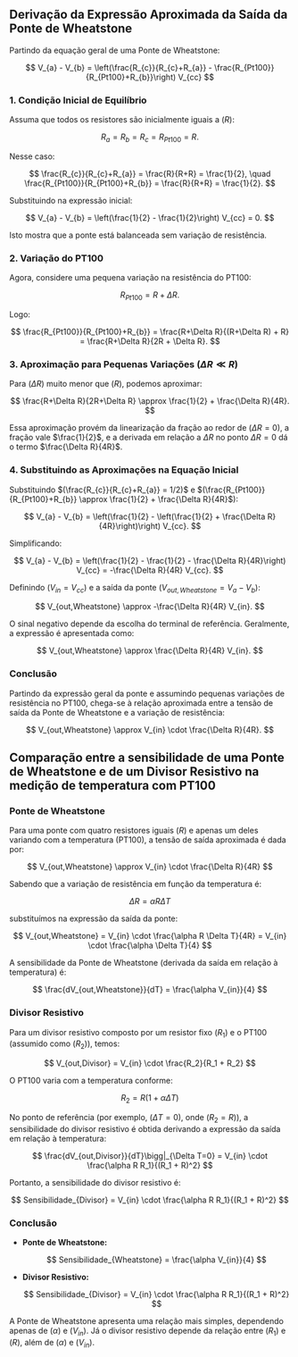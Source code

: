 ## Derivação da Expressão Aproximada da Saída da Ponte de Wheatstone

Partindo da equação geral de uma Ponte de Wheatstone:

$$
V_{a} - V_{b} = \left(\frac{R_{c}}{R_{c}+R_{a}} - \frac{R_{Pt100}}{R_{Pt100}+R_{b}}\right) V_{cc}
$$

### 1. Condição Inicial de Equilíbrio

Assuma que todos os resistores são inicialmente iguais a $( R )$:

$$
R_{a} = R_{b} = R_{c} = R_{Pt100} = R.
$$

Nesse caso:

$$
\frac{R_{c}}{R_{c}+R_{a}} = \frac{R}{R+R} = \frac{1}{2}, \quad
\frac{R_{Pt100}}{R_{Pt100}+R_{b}} = \frac{R}{R+R} = \frac{1}{2}.
$$

Substituindo na expressão inicial:

$$
V_{a} - V_{b} = \left(\frac{1}{2} - \frac{1}{2}\right) V_{cc} = 0.
$$

Isto mostra que a ponte está balanceada sem variação de resistência.

### 2. Variação do PT100

Agora, considere uma pequena variação na resistência do PT100:

$$
R_{Pt100} = R + \Delta R.
$$

Logo:

$$
\frac{R_{Pt100}}{R_{Pt100}+R_{b}} = \frac{R+\Delta R}{(R+\Delta R) + R} = \frac{R+\Delta R}{2R + \Delta R}.
$$

### 3. Aproximação para Pequenas Variações $(\Delta R \ll R)$

Para $(\Delta R)$ muito menor que $(R)$, podemos aproximar:

$$
\frac{R+\Delta R}{2R+\Delta R} \approx \frac{1}{2} + \frac{\Delta R}{4R}.
$$

Essa aproximação provém da linearização da fração ao redor de $(\Delta R = 0)$, a fração vale 
$\frac{1}{2}$, e a derivada em relação a $ΔR$ no ponto $ΔR=0$ dá o termo $\frac{\Delta R}{4R}$.

### 4. Substituindo as Aproximações na Equação Inicial

Substituindo $(\frac{R_{c}}{R_{c}+R_{a}} = 1/2)$ e $(\frac{R_{Pt100}}{R_{Pt100}+R_{b}} \approx \frac{1}{2} + \frac{\Delta R}{4R}$):

$$
V_{a} - V_{b} = \left(\frac{1}{2} - \left(\frac{1}{2} + \frac{\Delta R}{4R}\right)\right) V_{cc}.
$$

Simplificando:

$$
V_{a} - V_{b} = \left(\frac{1}{2} - \frac{1}{2} - \frac{\Delta R}{4R}\right) V_{cc} = -\frac{\Delta R}{4R} V_{cc}.
$$

Definindo $(V_{in} = V_{cc})$ e a saída da ponte $(V_{out,Wheatstone} = V_{a} - V_{b})$:

$$
V_{out,Wheatstone} \approx -\frac{\Delta R}{4R} V_{in}.
$$

O sinal negativo depende da escolha do terminal de referência. Geralmente, a expressão é apresentada como:

$$
V_{out,Wheatstone} \approx \frac{\Delta R}{4R} V_{in}.
$$

### Conclusão

Partindo da expressão geral da ponte e assumindo pequenas variações de resistência no PT100, chega-se à relação aproximada entre a tensão de saída da Ponte de Wheatstone e a variação de resistência:

$$
V_{out,Wheatstone} \approx V_{in} \cdot \frac{\Delta R}{4R}.
$$


## Comparação entre a sensibilidade de uma Ponte de Wheatstone e de um Divisor Resistivo na medição de temperatura com PT100

### Ponte de Wheatstone

Para uma ponte com quatro resistores iguais $( R )$ e apenas um deles variando com a temperatura (PT100), a tensão de saída aproximada é dada por:

$$
V_{out,Wheatstone} \approx V_{in} \cdot \frac{\Delta R}{4R}
$$

Sabendo que a variação de resistência em função da temperatura é:

$$
\Delta R = \alpha R \Delta T
$$

substituímos na expressão da saída da ponte:

$$
V_{out,Wheatstone} = V_{in} \cdot \frac{\alpha R \Delta T}{4R} = V_{in} \cdot \frac{\alpha \Delta T}{4}
$$

A sensibilidade da Ponte de Wheatstone (derivada da saída em relação à temperatura) é:

$$
\frac{dV_{out,Wheatstone}}{dT} = \frac{\alpha V_{in}}{4}
$$

### Divisor Resistivo

Para um divisor resistivo composto por um resistor fixo $( R_{1} )$ e o PT100 (assumido como $( R_{2} )$), temos:

$$
V_{out,Divisor} = V_{in} \cdot \frac{R_2}{R_1 + R_2}
$$

O PT100 varia com a temperatura conforme:

$$
R_2 = R(1+\alpha \Delta T)
$$

No ponto de referência (por exemplo, $(\Delta T = 0)$, onde $(R_{2} = R)$), a sensibilidade do divisor resistivo é obtida derivando a expressão da saída em relação à temperatura:

$$
\frac{dV_{out,Divisor}}{dT}\bigg|_{\Delta T=0} = V_{in} \cdot \frac{\alpha R R_1}{(R_1 + R)^2}
$$

Portanto, a sensibilidade do divisor resistivo é:

$$
Sensibilidade_{Divisor} = V_{in} \cdot \frac{\alpha R R_1}{(R_1 + R)^2}
$$

### Conclusão

- **Ponte de Wheatstone:**
  
  $$
  Sensibilidade_{Wheatstone} = \frac{\alpha V_{in}}{4}
  $$

- **Divisor Resistivo:**
  
  $$
  Sensibilidade_{Divisor} = V_{in} \cdot \frac{\alpha R R_1}{(R_1 + R)^2}
  $$

A Ponte de Wheatstone apresenta uma relação mais simples, dependendo apenas de $(\alpha)$ e $(V_{in})$. Já o divisor resistivo depende da relação entre $(R_{1})$ e $(R)$, além de $(\alpha)$ e $(V_{in})$.

